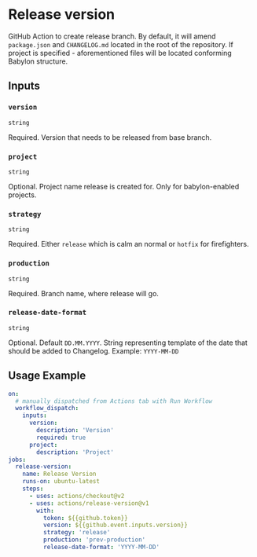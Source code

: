 # Release version
GitHub Action to create release branch. By default, it will amend `package.json` and `CHANGELOG.md` located in the root of the repository.
If project is specified - aforementioned files will be located conforming Babylon structure.

## Inputs

### `version`

`string`

Required. Version that needs to be released from base branch.

### `project`

`string`

Optional. Project name release is created for. Only for babylon-enabled projects.


### `strategy`

`string`

Required. Either `release` which is calm an normal or `hotfix` for firefighters.

### `production`

`string`

Required. Branch name, where release will go.

### `release-date-format`

`string`

Optional. Default `DD.MM.YYYY`. String representing template of the date that should be added to Changelog.
Example: `YYYY-MM-DD`

## Usage Example

````yaml
on:
  # manually dispatched from Actions tab with Run Workflow
  workflow_dispatch:
    inputs:
      version:
        description: 'Version'
        required: true
      project:
        description: 'Project'
jobs:
  release-version:
    name: Release Version
    runs-on: ubuntu-latest
    steps:
      - uses: actions/checkout@v2
      - uses: actions/release-version@v1
        with:
          token: ${{github.token}}
          version: ${{github.event.inputs.version}}
          strategy: 'release'
          production: 'prev-production'
          release-date-format: 'YYYY-MM-DD'
